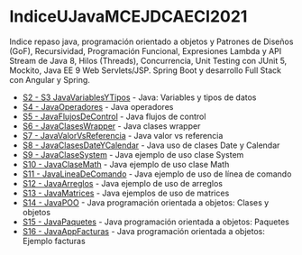 # IndiceUJavaMCEJDCAECI2021
Indice repaso java, programación orientado a objetos y Patrones de Diseños (GoF), Recursividad, Programación Funcional, Expresiones Lambda y API Stream de Java 8, Hilos (Threads), Concurrencia, Unit Testing con JUnit 5, Mockito, Java EE 9 Web Servlets/JSP. Spring Boot y desarrollo Full Stack con Angular y Spring. 

* [S2 - S3 JavaVariablesYTipos](https://github.com/AsterixKo/JavaVariablesYTipos) - Java: Variables y tipos de datos
* [S4 - JavaOperadores](https://github.com/AsterixKo/JavaOperadores) - Java operadores
* [S5 - JavaFlujosDeControl](https://github.com/AsterixKo/JavaFlujosDeControl) - Java flujos de control
* [S6 - JavaClasesWrapper](https://github.com/AsterixKo/JavaClasesWrapper) - Java clases wrapper
* [S7 - JavaValorVsReferencia](https://github.com/AsterixKo/JavaValorVsReferencia) - Java valor vs referencia
* [S8 - JavaClasesDateYCalendar](https://github.com/AsterixKo/JavaClasesDateYCalendar) - Java uso de clases Date y Calendar
* [S9 - JavaClaseSystem](https://github.com/AsterixKo/JavaClaseSystem) - Java ejemplo de uso clase System
* [S10 - JavaClaseMath](https://github.com/AsterixKo/JavaClaseMath) - Java ejemplo de uso clase Math
* [S11 - JavaLineaDeComando](https://github.com/AsterixKo/JavaLineaDeComando) - Java ejemplo de uso de línea de comando
* [S12 - JavaArreglos](https://github.com/AsterixKo/JavaArreglos) - Java ejemplo de uso de arreglos
* [S13 - JavaMatrices](https://github.com/AsterixKo/JavaMatrices) - Java ejemplos de uso de matrices
* [S14 - JavaPOO](https://github.com/AsterixKo/JavaPOO) - Java programación orientada a objetos: Clases y objetos
* [S15 - JavaPaquetes](https://github.com/AsterixKo/JavaPaquetes) - Java programación orientada a objetos: Paquetes
* [S16 - JavaAppFacturas](https://github.com/AsterixKo/JavaAppFacturas) - Java programación orientada a objetos: Ejemplo facturas
